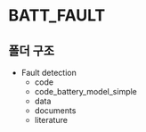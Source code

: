 # BATT_FAULT

## 폴더 구조


- Fault detection
    - code
    - code_battery_model_simple
    - data
    - documents
    - literature
